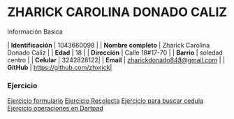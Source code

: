 # ZHARICK CAROLINA DONADO CALIZ
Información Basica

| **Identificación** | 1043660098 |
| **Nombre completo** | Zharick Carolina Donado Caliz |
| **Edad** | 18 |
| **Dirección** | Calle 18#17-70 |
| **Barrio** | soledad centro |
| **Celular** | 3242828122|
| **Email** | zharickdonado848@gmail.com |
| **GitHub** | https://github.com/zhxrick|

### Ejercicio
[Ejercicio formulario](evidencia_formulario.md)
[Ejercicio Recolecta](ejercicio.md)
[Ejercicio para buscar cedula](buscarcedulas.md)
[Ejercicio operaciones en Dartpad](Operaciones.md)


